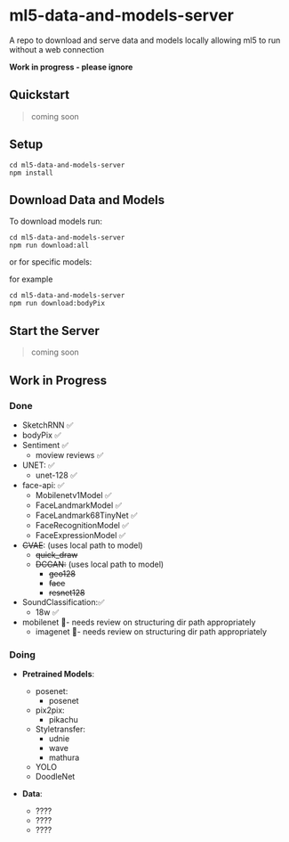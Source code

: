 # ml5-data-and-models-server
A repo to download and serve data and models locally allowing ml5 to run without a web connection

**Work in progress - please ignore**

## Quickstart
> coming soon

## Setup

```
cd ml5-data-and-models-server
npm install
```

## Download Data and Models

To download models run:

```
cd ml5-data-and-models-server
npm run download:all
```

or for specific models:

for example
```
cd ml5-data-and-models-server
npm run download:bodyPix
```

## Start the Server
> coming soon

## Work in Progress

### Done
* SketchRNN ✅
* bodyPix ✅
* Sentiment ✅
  * moview reviews ✅
* UNET: ✅
  * unet-128 ✅
* face-api: ✅
  * Mobilenetv1Model ✅
  * FaceLandmarkModel ✅
  * FaceLandmark68TinyNet ✅
  * FaceRecognitionModel ✅
  * FaceExpressionModel ✅
* <s>CVAE</s>: (uses local path to model)
    * <s>quick_draw</s>
  * <s>DCGAN:</s> (uses local path to model)
    * <s>geo128</s>
    * <s>face</s>
    * <s>resnet128</s>
* SoundClassification:✅
  * 18w ✅
* mobilenet 🚨- needs review on structuring dir path appropriately
  * imagenet 🚨- needs review on structuring dir path appropriately

### Doing

* **Pretrained Models**:
  
  * posenet:
    * posenet
  * pix2pix:
    * pikachu
  * Styletransfer:
    * udnie
    * wave
    * mathura
  * YOLO
  * DoodleNet
* **Data**:
  * ????
  * ????
  * ????

